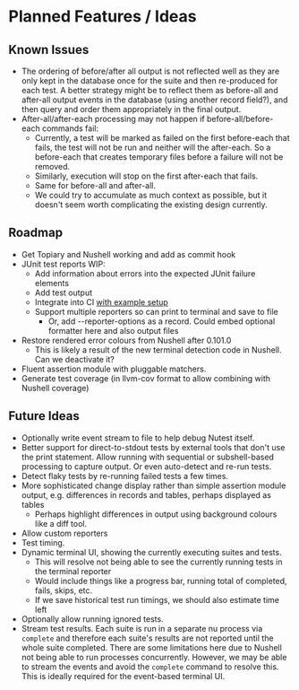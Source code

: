 # Planned Features / Ideas

## Known Issues

- The ordering of before/after all output is not reflected well as they are only kept in the database once for the suite and then re-produced for each test. A better strategy might be to reflect them as before-all and after-all output events in the database (using another record field?), and then query and order them appropriately in the final output.
- After-all/after-each processing may not happen if before-all/before-each commands fail:
  - Currently, a test will be marked as failed on the first before-each that fails, the test will not be run and neither will the after-each. So a before-each that creates temporary files before a failure will not be removed.
  - Similarly, execution will stop on the first after-each that fails.
  - Same for before-all and after-all.
  - We could try to accumulate as much context as possible, but it doesn't seem worth complicating the existing design currently.

## Roadmap

- Get Topiary and Nushell working and add as commit hook
- JUnit test reports WIP:
  - Add information about errors into the expected JUnit failure elements
  - Add test output
  - Integrate into CI [with example setup](https://github.com/EnricoMi/publish-unit-test-result-action)
  - Support multiple reporters so can print to terminal and save to file
    - Or, add --reporter-options as a record. Could embed optional formatter here and also output files
- Restore rendered error colours from Nushell after 0.101.0
  - This is likely a result of the new terminal detection code in Nushell. Can we deactivate it?
- Fluent assertion module with pluggable matchers.
- Generate test coverage (in llvm-cov format to allow combining with Nushell coverage)

## Future Ideas

- Optionally write event stream to file to help debug Nutest itself.
- Better support for direct-to-stdout tests by external tools that don't use the print statement. Allow running with sequential or subshell-based processing to capture output. Or even auto-detect and re-run tests.
- Detect flaky tests by re-running failed tests a few times.
- More sophisticated change display rather than simple assertion module output, e.g. differences in records and tables, perhaps displayed as tables
    - Perhaps highlight differences in output using background colours like a diff tool.
- Allow custom reporters
- Test timing.
- Dynamic terminal UI, showing the currently executing suites and tests.
    - This will resolve not being able to see the currently running tests in the terminal reporter
    - Would include things like a progress bar, running total of completed, fails, skips, etc.
    - If we save historical test run timings, we should also estimate time left
- Optionally allow running ignored tests.
- Stream test results. Each suite is run in a separate nu process via `complete` and therefore each suite's results are not reported until the whole suite completed. There are some limitations here due to Nushell not being able to run processes concurrently. However, we may be able to stream the events and avoid the `complete` command to resolve this. This is ideally required for the event-based terminal UI.
